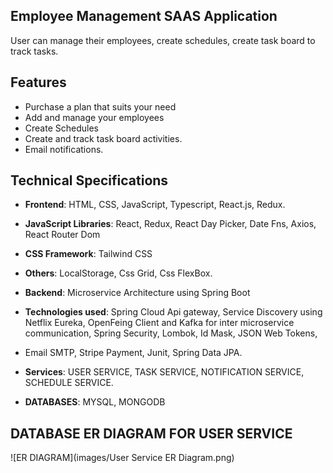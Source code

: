 ## Employee Management SAAS Application
User can manage their employees, create schedules, create task board to track tasks.

## Features

- Purchase a plan that suits your need
- Add and manage your employees
- Create Schedules
- Create and track task board activities.
- Email notifications.


## Technical Specifications

- **Frontend**: HTML, CSS, JavaScript, Typescript, React.js, Redux.
- **JavaScript Libraries**: React, Redux, React Day Picker, Date Fns, Axios, React Router Dom
- **CSS Framework**: Tailwind CSS
- **Others**: LocalStorage, Css Grid, Css FlexBox.
  
- **Backend**: Microservice Architecture using Spring Boot
- **Technologies used**: Spring Cloud Api gateway, Service Discovery using Netflix Eureka, OpenFeing Client and Kafka for inter microservice communication, Spring Security, Lombok, Id Mask, JSON Web Tokens,
-  Email SMTP, Stripe Payment, Junit, Spring Data JPA.
-  **Services**: USER SERVICE, TASK SERVICE, NOTIFICATION SERVICE, SCHEDULE SERVICE.
-  **DATABASES**: MYSQL, MONGODB
  
## DATABASE ER DIAGRAM FOR USER SERVICE
![ER DIAGRAM](images/User Service ER Diagram.png)
